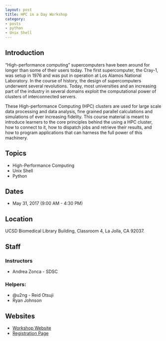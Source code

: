 ```yaml
---
layout: post
title: HPC in a Day Workshop
category:
- posts
- python
- Unix Shell
---
```


## Introduction
“High-performance computing” supercomputers have been around for longer than some of their users today. The first supercomputer, the Cray-1, was setup in 1976 and was put in operation at Los Alamos National Laboratory. In the course of history, the design of supercomputers underwent several revolutions. Today, most universities and an increasing part of the industry in several domains exploit the computational power of clusters of interconnected servers.

These High-performance Computing (HPC) clusters are used for large scale data processing and data analysis, fine grained parallel calculations and simulations of ever increasing fidelity. This course material is meant to introduce learners to the core principles behind the using a HPC cluster, how to connect to it, how to dispatch jobs and retrieve their results, and how to program applications that can harness the full power of this machinery.

## Topics

* High-Performance Computing
* Unix Shell
* Python

## Dates

* May 31, 2017 (9:00 AM - 4:30 PM)

## Location
UCSD Biomedical Library Building, Classroom 4, La Jolla, CA 92037.

## Staff

### Instructors
* Andrea Zonca - SDSC

### Helpers:
* @u2ng - Reid Otsuji
* Ryan Johnson

## Websites
* [Workshop Website](https://psteinb.github.io/hpc-in-a-day/)
* [Registration Page](http://ucsd.libcal.com/event/3324412)
